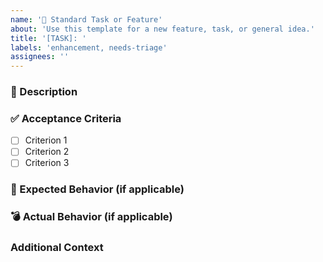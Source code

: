 ```yaml
---
name: '📝 Standard Task or Feature'
about: 'Use this template for a new feature, task, or general idea.'
title: '[TASK]: '
labels: 'enhancement, needs-triage'
assignees: ''
---
```


### 📝 Description

<!--
Provide a clear and concise description of the task, feature request, or bug.
What is the goal? Why is this change needed?
-->

### ✅ Acceptance Criteria

<!--
For a new feature, define what needs to be true for this task to be considered "done".
For a bug, this might be "The user can now successfully log in on mobile."
-->

- [ ] Criterion 1
- [ ] Criterion 2
- [ ] Criterion 3

### 🤔 Expected Behavior (if applicable)

<!-- What you expected to happen. -->

### 💣 Actual Behavior (if applicable)

<!-- What actually happened. Include screenshots if possible! -->

### Additional Context

<!--
Add any other context, screenshots, logs, or mockups about the feature request or bug report here.
-->

